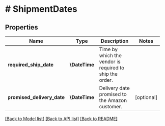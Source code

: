 # # ShipmentDates

## Properties

Name | Type | Description | Notes
------------ | ------------- | ------------- | -------------
**required_ship_date** | **\DateTime** | Time by which the vendor is required to ship the order. |
**promised_delivery_date** | **\DateTime** | Delivery date promised to the Amazon customer. | [optional]

[[Back to Model list]](../../README.md#models) [[Back to API list]](../../README.md#endpoints) [[Back to README]](../../README.md)
